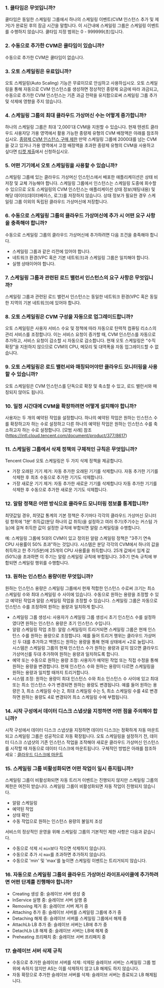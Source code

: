 ### 1. 쿨타임은 무엇입니까?
쿨타임은 동일한 스케일링 그룹에서 하나의 스케일링 이벤트(CVM 인스턴스 추가 및 제거)가 완료된 후의 잠금 시간을 말합니다. 이 시간내에 스케일링 그룹은 스케일링 이벤트를 수행하지 않습니다. 쿨타임 지정 범위는 0 - 999999(초)입니다.

### 2. 수동으로 추가한 CVM은 쿨타임이 있습니까?
수동으로 추가한 CVM은 쿨타임이 없습니다.

### 3. 오토 스케일링은 유료입니까?
오토 스케일링(Auto Scaling) 기능은 무료이므로 안심하고 사용하십시오.
오토 스케일링을 통해 자동으로 CVM 인스턴스를 생성하면 정상적인 종량제 요금에 따라 과금되고, 수동으로 추가한 CVM 인스턴스는 기존 과금 전략을 유지함으로써 스케일링 그룹 추가 및 삭제에 영향을 주지 않습니다.

### 4. 스케일링 그룹의 최대 클라우드 가상머신 수는 어떻게 증가합니까?
하나의 스케일링 그룹은 최대 '2,000'대 CVM을 지원할 수 있습니다. 현재 텐센트 클라우드 사용자당 가용 영역에서 활용 가능한 종량제 유형의 CVM 배정액은 아래를 참조하십시오. [ 종량제 CVM 인스턴스 구매 제한](https://intl.cloud.tencent.com/document/product/213/2664) 만약 스케일링 그룹에 2000대를 넘는 CVM을 갖고 있거나 가용 영역에서 고정 배정액을 초과한 종량제 유형의 CVM을 사용하고 싶다면 [티켓 제출](https://console.cloud.tencent.com/workorder/category/create?level1_id=6&level2_id=7&so?urce=0)에서 신청하십시오.

### 5. 어떤 기기에서 오토 스케일링을 사용할 수 있습니까?
스케일링 그룹에 있는 클라우드 가상머신 인스턴스에서 배포한 애플리케이션은 상태 비저장 및 교체 가능해야 합니다. 스케일링 그룹에서 인스턴스는 스케일링 도중에 회수할 수 있으므로 오토 스케일링의 CVM 인스턴스는 애플리케이션 상태 정보(채팅내용) 및 해당 데이터(데이터베이스, 로그)를 저장하지 않습니다. 상태 정보가 필요한 경우 스케일링 그룹 이외의 독립된 클라우드 가상머신에 저장합니다.

### 6. 수동으로 스케일링 그룹의 클라우드 가상머신에 추가 시 어떤 요구 사항을 충족해야 합니까?
수동으로 스케일링 그룹의 클라우드 가상머신에 추가하려면 다음 조건을 충족해야 합니다.
- 스케일링 그룹과 같은 리전에 있어야 합니다.
- 네트워크 환경(VPC 혹은 기본 네트워크)과 스케일링 그룹은 일치해야 합니다.
- 실행 상태이어야 합니다.

### 7. 스케일링 그룹과 관련된 로드 밸런서 인스턴스의 요구 사항은 무엇입니까?
스케일링 그룹과 관련된 로드 밸런서 인스턴스는 동일한 네트워크 환경(VPC 혹은 동일한 지역의 기본 네트워크)에 있어야 합니다.


### 8. 오토 스케일링은 CVM 구성을 자동으로 업그레이드합니까?
오토 스케일링은 사용자 서비스 수요 및 정책에 따라 자동으로 탄력적 컴퓨팅 리소스의 관리 서비스를 조정합니다. 이는 서비스 요청이 증가할 때, CVM 인스턴스를 자동으로 추가하고, 서비스 요청이 감소할 시 자동으로 감소합니다. 현재 오토 스케일링은 “수직 확장”을 지원하지 않으므로 CVM의 CPU, 메모리 및 대역폭을 자동 업그레이드할 수 없습니다.

### 9. 오토 스케일링은 로드 밸런서와 매칭되어야만 클라우드 모니터링을 사용할 수 있습니까?
오토 스케일링은 CVM 인스턴스를 단독으로 확장 및 축소할 수 있고, 로드 밸런서와 매칭되지 않아도 됩니다.

### 10. 일정 시간대에 CVM을 확장하려면 어떻게 설치해야 합니까?
사용자는 두 개의 예약된 작업을 설정합니다. 하나의 예약된 작업은 원하는 인스턴스 수를 확장하고자 하는 수로 설정하고 다른 하나의 예약된 작업은 원하는 인스턴스 수를 축소하고자 하는 수로 설정합니다.
[모범 사례] 참조 (https://intl.cloud.tencent.com/document/product/377/8617)

### 11. 스케일링 그룹에서 삭제 정책의 구체적인 규칙은 무엇입니까?
Tencent Cloud 오토 스케일링은 두 가지 삭제 정책을 제공합니다.
- 가장 오래된 기기 제거: 자동 추가한 오래된 기기를 삭제합니다. 자동 추가한 기기를 삭제한 후 최초 수동으로 추가한 기기도 삭제합니다.
- 가장 새로운 기기 제거: 자동 추가한 새로운 기기를 삭제합니다 자동 추가한 기기를 삭제한 후 수동으로 추가한 새로운 기기도 삭제합니다.

### 12. 알람 정책은 어떤 방식으로 클라우드 모니터링 정보를 통계합니까?
최댓값일 경우, 최댓값 통계의 기본 정책은 주기마다 각각의 클라우드 가상머신 모니터링 항목에 '1분' 취득값(분당 하나의 값 취득)을 설정하고 여러 주기(주기수는 커스텀 가능)에 걸쳐 취득한 값이 설정한 규칙에 부합되면 알람 스케일링을 수행합니다.

예: 스케일링 그룹에 5대의 CVM이 있고 정의된 알람 스케일링 정책은 "3주기 연속 CPU 사용률이 50% 초과"하는 것입니다. 시스템은 분당 각각의 CVM에서 하나의 값을 취득하고 한 주기(5분)에 25개의 CPU 사용률을 취득합니다. 25개 값에서 임계 값(50%)을 초과하면 이 주기는 알람 스케일링 규칙에 부합됩니다. 3주기 연속 규칙에 부합되면 스케일링 행위를 수행합니다.

###  13. 원하는 인스턴스 용량이란 무엇입니까?
원하는 인스턴스 용량은 스케일링 그룹에서 현재 적합한 인스턴스 수로써 크기는 최소 스케일링 수와 최대 스케일링 수 사이에 있습니다. 수동으로 원하는 용량을 조정할 수 있고 예약된 작업과 알람 스케일링 작업을 조정할 수 있습니다. 스케일링 그룹은 자동으로 인스턴스 수를 조정하여 원하는 용량과 일치하게 합니다.
- 스케일링 그룹 생성시: 사용자가 스케일링 그룹 생성시 초기 인스턴스 수를 설정하였다면 원하는 인스턴스 용량은 초기 인스턴스 수입니다.
- 알람 스케일링 작업 조정: 알람 스케일링이 트리거되면 스케일링 그룹은 현재 인스턴스 수를 원하는 용량으로 조정합니다. 예를 들어 트리거 행위는 클라우드 가상머신 두 대를 추가하고 백엔드는 원하는 용량을 통해 현재 상태에서 +2로 늘립니다. 시스템은 스케일링 그룹의 현재 인스턴스 수가 원하는 용량과 같지 않으면 클라우드 가상머신를 두대 추가하여 원하는 용량과 일치하도록 합니다.
- 예약 또는 수동으로 원하는 용량 조정: 사용자가 예약된 작업 또는 직접 수정을 통해 원하는 용량을 변경합니다. 현재 인스턴스 수와 원하는 용량이 다르면 스케일링을 원하는 용량과 일치할 때까지 트리거합니다.
- 시스템 조정: 원하는 용량이 최대 인스턴스 수와 최소 인스턴스 수 사이에 있고 최대 또는 최소 인스턴스 수가 변경되면 원하는 용량도 변경됩니다. 예를 들어 원하는 용량은 3, 최소 스케일링 수는 2, 최대 스케일링 수는 5, 최소 스케일링 수를 4로 변경하면 원하는 용량도 4로 변경되어 최소 스케일링 수에 부합됩니다.

### 14. 시작 구성에서 데이터 디스크 스냅샷을 지정하면 어떤 점을 주의해야 합니까?
시작 구성에서 데이터 디스크 스냅샷을 지정하면 데이터 디스크는 정확하게 자동 마운트되고 스케일링 그룹은 성공적으로 자동 확장됩니다. 오토 스케일링을 설정하기 전, 데이터 디스크 스냅샷의 기존 인스턴스 작업을 조작해야 새로운 클라우드 가상머신 인스턴스를 시작할 때 자동으로 데이터 디스크에 마운트됩니다.
구체적인 방법은 아래를 참조하세요：[클라우드 디스크에 마운트](https://intl.cloud.tencent.com/document/product/362/5745)

### 15. 스케일링 그룹 비활성화되면 어떤 작업이 일시 중지됩니까?
스케일링 그룹이 비활성화되면 자동 트리거 이벤트는 진행되지 않지만 스케일링 그룹의 제한은 여전히 받습니다.
스케일링 그룹이 비활성화되면 자동 작업이 진행되지 않습니다.
- 알람 스케일링
- 예약된 작업
- 상태 확인
- 수동 작업으로 원하는 인스턴스 용량의 불일치 조성

서비스의 정상적인 운영을 위해 스케일링 그룹의 기본적인 제한 사항은 다음과 같습니다.
- 수동으로 삭제 시 `min`보다 작으면 삭제하지 않습니다.
- 수동으로 추가 시 `max`를 초과하면 추가하지 않습니다.
- 수동으로 'min' 및 'max'를 높이면 스케일링 이벤트는 트리거되지 않습니다.

### 16. 자동으로 스케일링 그룹의 클라우드 가상머신 라이프사이클에 추가하려면 어떤 단계를 진행해야 합니까?
- Creating 생성 중: 슬레이브 서버 생성 중
- InService 실행 중: 슬레이브 서버 실행 중
- Removing 제거 중: 슬레이브 서버 제거 중
- Attaching 추가 중: 슬레이브 서버를 스케일링 그룹에 추가 중
- Detaching 해제 중: 슬레이브 서버를 스케일링 그룹에서 해제 중
- AttachLb LB 추가 중: 슬레이브 서버는 LB에 추가 중
- DetachLb LB 해제 중: 슬레이브 서버는 LB에 해제 중
- Preheating 프리패치 중: 슬레이브 서버 프리패치 중


### 17. 슬레이브 서버 삭제 규칙
- 수동으로 추가한 슬레이브 서버를 삭제: 삭제된 슬레이브 서버는 스케일링 그룹 범위에 속하지 않지만 AS는 이를 삭제하지 않고 LB 해제도 하지 않습니다.
- 자동 확장으로 추가한 슬레이브 서버를 삭제: 슬레이브 서버는 종료되고 LB 해제됩니다.

